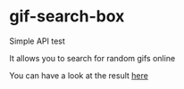 # gif-search-box

Simple API test

It allows you to search for random gifs online

You can have a look at the result <a href="https://budy6991.github.io/form-validation/">here</a>
